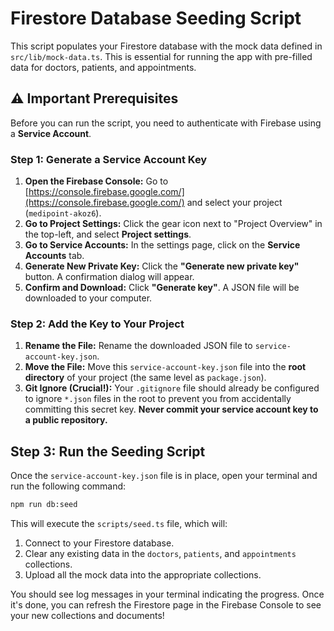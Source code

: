 
# Firestore Database Seeding Script

This script populates your Firestore database with the mock data defined in `src/lib/mock-data.ts`. This is essential for running the app with pre-filled data for doctors, patients, and appointments.

## ⚠️ Important Prerequisites

Before you can run the script, you need to authenticate with Firebase using a **Service Account**.

### Step 1: Generate a Service Account Key

1.  **Open the Firebase Console:** Go to [https://console.firebase.google.com/](https://console.firebase.google.com/) and select your project (`medipoint-akoz6`).
2.  **Go to Project Settings:** Click the gear icon next to "Project Overview" in the top-left, and select **Project settings**.
3.  **Go to Service Accounts:** In the settings page, click on the **Service Accounts** tab.
4.  **Generate New Private Key:** Click the **"Generate new private key"** button. A confirmation dialog will appear.
5.  **Confirm and Download:** Click **"Generate key"**. A JSON file will be downloaded to your computer.

### Step 2: Add the Key to Your Project

1.  **Rename the File:** Rename the downloaded JSON file to `service-account-key.json`.
2.  **Move the File:** Move this `service-account-key.json` file into the **root directory** of your project (the same level as `package.json`).
3.  **Git Ignore (Crucial!):** Your `.gitignore` file should already be configured to ignore `*.json` files in the root to prevent you from accidentally committing this secret key. **Never commit your service account key to a public repository.**

## Step 3: Run the Seeding Script

Once the `service-account-key.json` file is in place, open your terminal and run the following command:

```bash
npm run db:seed
```

This will execute the `scripts/seed.ts` file, which will:
1.  Connect to your Firestore database.
2.  Clear any existing data in the `doctors`, `patients`, and `appointments` collections.
3.  Upload all the mock data into the appropriate collections.

You should see log messages in your terminal indicating the progress. Once it's done, you can refresh the Firestore page in the Firebase Console to see your new collections and documents!
